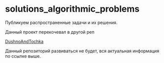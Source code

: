 # solutions_algorithmic_problems
Публикуем распространенные задачи и их решения.


Данный проект перекочевал в другой реп

[DushnoAndTochka](https://github.com/DushnoAndTochka/solutions_algorithmic_problems)

Данный репозиторий развиваться не будет, вся актуальная информация по ссылке выше.
